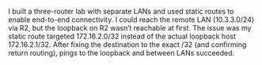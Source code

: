 I built a three-router lab with separate LANs and used static routes to enable end-to-end connectivity. I could reach the remote LAN (10.3.3.0/24) via R2, but the loopback on R2 wasn’t reachable at first. The issue was my static route targeted 172.16.2.0/32 instead of the actual loopback host 172.16.2.1/32. After fixing the destination to the exact /32 (and confirming return routing), pings to the loopback and between LANs succeeded.